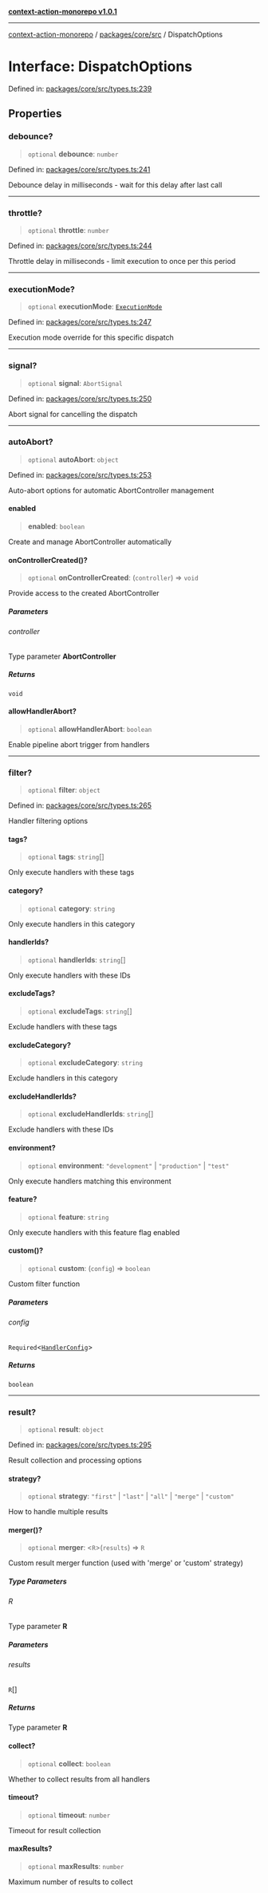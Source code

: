 [**context-action-monorepo v1.0.1**](../../../../README.md)

***

[context-action-monorepo](../../../../README.md) / [packages/core/src](../README.md) / DispatchOptions

# Interface: DispatchOptions

Defined in: [packages/core/src/types.ts:239](https://github.com/mineclover/context-action/blob/2861d61b4b5d930e9e7f5277983455dc296dc859/packages/core/src/types.ts#L239)

## Properties

### debounce?

> `optional` **debounce**: `number`

Defined in: [packages/core/src/types.ts:241](https://github.com/mineclover/context-action/blob/2861d61b4b5d930e9e7f5277983455dc296dc859/packages/core/src/types.ts#L241)

Debounce delay in milliseconds - wait for this delay after last call

***

### throttle?

> `optional` **throttle**: `number`

Defined in: [packages/core/src/types.ts:244](https://github.com/mineclover/context-action/blob/2861d61b4b5d930e9e7f5277983455dc296dc859/packages/core/src/types.ts#L244)

Throttle delay in milliseconds - limit execution to once per this period

***

### executionMode?

> `optional` **executionMode**: [`ExecutionMode`](../type-aliases/ExecutionMode.md)

Defined in: [packages/core/src/types.ts:247](https://github.com/mineclover/context-action/blob/2861d61b4b5d930e9e7f5277983455dc296dc859/packages/core/src/types.ts#L247)

Execution mode override for this specific dispatch

***

### signal?

> `optional` **signal**: `AbortSignal`

Defined in: [packages/core/src/types.ts:250](https://github.com/mineclover/context-action/blob/2861d61b4b5d930e9e7f5277983455dc296dc859/packages/core/src/types.ts#L250)

Abort signal for cancelling the dispatch

***

### autoAbort?

> `optional` **autoAbort**: `object`

Defined in: [packages/core/src/types.ts:253](https://github.com/mineclover/context-action/blob/2861d61b4b5d930e9e7f5277983455dc296dc859/packages/core/src/types.ts#L253)

Auto-abort options for automatic AbortController management

#### enabled

> **enabled**: `boolean`

Create and manage AbortController automatically

#### onControllerCreated()?

> `optional` **onControllerCreated**: (`controller`) => `void`

Provide access to the created AbortController

##### Parameters

###### controller

Type parameter **AbortController**

##### Returns

`void`

#### allowHandlerAbort?

> `optional` **allowHandlerAbort**: `boolean`

Enable pipeline abort trigger from handlers

***

### filter?

> `optional` **filter**: `object`

Defined in: [packages/core/src/types.ts:265](https://github.com/mineclover/context-action/blob/2861d61b4b5d930e9e7f5277983455dc296dc859/packages/core/src/types.ts#L265)

Handler filtering options

#### tags?

> `optional` **tags**: `string`[]

Only execute handlers with these tags

#### category?

> `optional` **category**: `string`

Only execute handlers in this category

#### handlerIds?

> `optional` **handlerIds**: `string`[]

Only execute handlers with these IDs

#### excludeTags?

> `optional` **excludeTags**: `string`[]

Exclude handlers with these tags

#### excludeCategory?

> `optional` **excludeCategory**: `string`

Exclude handlers in this category

#### excludeHandlerIds?

> `optional` **excludeHandlerIds**: `string`[]

Exclude handlers with these IDs

#### environment?

> `optional` **environment**: `"development"` \| `"production"` \| `"test"`

Only execute handlers matching this environment

#### feature?

> `optional` **feature**: `string`

Only execute handlers with this feature flag enabled

#### custom()?

> `optional` **custom**: (`config`) => `boolean`

Custom filter function

##### Parameters

###### config

`Required`\<[`HandlerConfig`](HandlerConfig.md)\>

##### Returns

`boolean`

***

### result?

> `optional` **result**: `object`

Defined in: [packages/core/src/types.ts:295](https://github.com/mineclover/context-action/blob/2861d61b4b5d930e9e7f5277983455dc296dc859/packages/core/src/types.ts#L295)

Result collection and processing options

#### strategy?

> `optional` **strategy**: `"first"` \| `"last"` \| `"all"` \| `"merge"` \| `"custom"`

How to handle multiple results

#### merger()?

> `optional` **merger**: &lt;`R`&gt;(`results`) => `R`

Custom result merger function (used with 'merge' or 'custom' strategy)

##### Type Parameters

###### R

Type parameter **R**

##### Parameters

###### results

`R`[]

##### Returns

Type parameter **R**

#### collect?

> `optional` **collect**: `boolean`

Whether to collect results from all handlers

#### timeout?

> `optional` **timeout**: `number`

Timeout for result collection

#### maxResults?

> `optional` **maxResults**: `number`

Maximum number of results to collect
